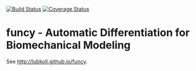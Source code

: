 [![Build Status](https://travis-ci.org/lubkoll/funcy.svg?branch=master)](https://travis-ci.org/lubkoll/funcy/builds)
[![Coverage Status](https://coveralls.io/repos/lubkoll/funcy/badge.svg?branch=master&service=github)](https://coveralls.io/github/lubkoll/funcy?branch=master)
# funcy - Automatic Differentiation for Biomechanical Modeling
See <a href="http://lubkoll.github.io/funcy">http://lubkoll.github.io/funcy</a>.
